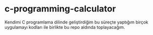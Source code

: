 # c-programming-calculator

Kendimi C programlama dilinde geliştirdiğim bu süreçte yaptığım birçok uygulamayı kodları ile birlikte bu repo aldında toplayacağım.
